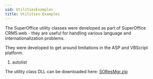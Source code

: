 ```yaml
---
uid: UtilitiesExamples
title: Utilities Examples
---
```



The SuperOffice utility classes were developed as part of SuperOffice CRM5.web - they are useful for handling various language and internationalization problems.

They were developed to get around limitations in the ASP and VBScript platform.

1. autolist

The utility class DLL can be downloaded here: [SOResMgr.zip](Files/SOResMgr.zip)